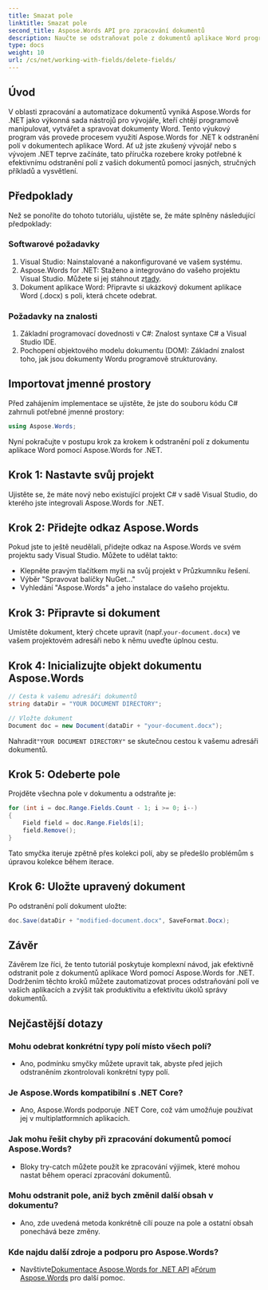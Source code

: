 ```yaml
---
title: Smazat pole
linktitle: Smazat pole
second_title: Aspose.Words API pro zpracování dokumentů
description: Naučte se odstraňovat pole z dokumentů aplikace Word programově pomocí Aspose.Words for .NET. Přehledný průvodce krok za krokem s příklady kódu.
type: docs
weight: 10
url: /cs/net/working-with-fields/delete-fields/
---
```


## Úvod

V oblasti zpracování a automatizace dokumentů vyniká Aspose.Words for .NET jako výkonná sada nástrojů pro vývojáře, kteří chtějí programově manipulovat, vytvářet a spravovat dokumenty Word. Tento výukový program vás provede procesem využití Aspose.Words for .NET k odstranění polí v dokumentech aplikace Word. Ať už jste zkušený vývojář nebo s vývojem .NET teprve začínáte, tato příručka rozebere kroky potřebné k efektivnímu odstranění polí z vašich dokumentů pomocí jasných, stručných příkladů a vysvětlení.

## Předpoklady

Než se ponoříte do tohoto tutoriálu, ujistěte se, že máte splněny následující předpoklady:

### Softwarové požadavky

1. Visual Studio: Nainstalované a nakonfigurované ve vašem systému.
2.  Aspose.Words for .NET: Staženo a integrováno do vašeho projektu Visual Studio. Můžete si jej stáhnout z[tady](https://releases.aspose.com/words/net/).
3. Dokument aplikace Word: Připravte si ukázkový dokument aplikace Word (.docx) s poli, která chcete odebrat.

### Požadavky na znalosti

1. Základní programovací dovednosti v C#: Znalost syntaxe C# a Visual Studio IDE.
2. Pochopení objektového modelu dokumentu (DOM): Základní znalost toho, jak jsou dokumenty Wordu programově strukturovány.

## Importovat jmenné prostory

Před zahájením implementace se ujistěte, že jste do souboru kódu C# zahrnuli potřebné jmenné prostory:

```csharp
using Aspose.Words;
```

Nyní pokračujte v postupu krok za krokem k odstranění polí z dokumentu aplikace Word pomocí Aspose.Words for .NET.

## Krok 1: Nastavte svůj projekt

Ujistěte se, že máte nový nebo existující projekt C# v sadě Visual Studio, do kterého jste integrovali Aspose.Words for .NET.

## Krok 2: Přidejte odkaz Aspose.Words

Pokud jste to ještě neudělali, přidejte odkaz na Aspose.Words ve svém projektu sady Visual Studio. Můžete to udělat takto:
   - Klepněte pravým tlačítkem myši na svůj projekt v Průzkumníku řešení.
   - Výběr "Spravovat balíčky NuGet..."
   - Vyhledání "Aspose.Words" a jeho instalace do vašeho projektu.

## Krok 3: Připravte si dokument

 Umístěte dokument, který chcete upravit (např.`your-document.docx`) ve vašem projektovém adresáři nebo k němu uveďte úplnou cestu.

## Krok 4: Inicializujte objekt dokumentu Aspose.Words

```csharp
// Cesta k vašemu adresáři dokumentů
string dataDir = "YOUR DOCUMENT DIRECTORY";

// Vložte dokument
Document doc = new Document(dataDir + "your-document.docx");
```

 Nahradit`"YOUR DOCUMENT DIRECTORY"` se skutečnou cestou k vašemu adresáři dokumentů.

## Krok 5: Odeberte pole

Projděte všechna pole v dokumentu a odstraňte je:

```csharp
for (int i = doc.Range.Fields.Count - 1; i >= 0; i--)
{
    Field field = doc.Range.Fields[i];
    field.Remove();
}
```

Tato smyčka iteruje zpětně přes kolekci polí, aby se předešlo problémům s úpravou kolekce během iterace.

## Krok 6: Uložte upravený dokument

Po odstranění polí dokument uložte:

```csharp
doc.Save(dataDir + "modified-document.docx", SaveFormat.Docx);
```

## Závěr

Závěrem lze říci, že tento tutoriál poskytuje komplexní návod, jak efektivně odstranit pole z dokumentů aplikace Word pomocí Aspose.Words for .NET. Dodržením těchto kroků můžete zautomatizovat proces odstraňování polí ve vašich aplikacích a zvýšit tak produktivitu a efektivitu úkolů správy dokumentů.

## Nejčastější dotazy

### Mohu odebrat konkrétní typy polí místo všech polí?
   - Ano, podmínku smyčky můžete upravit tak, abyste před jejich odstraněním zkontrolovali konkrétní typy polí.

### Je Aspose.Words kompatibilní s .NET Core?
   - Ano, Aspose.Words podporuje .NET Core, což vám umožňuje používat jej v multiplatformních aplikacích.

### Jak mohu řešit chyby při zpracování dokumentů pomocí Aspose.Words?
   - Bloky try-catch můžete použít ke zpracování výjimek, které mohou nastat během operací zpracování dokumentů.

### Mohu odstranit pole, aniž bych změnil další obsah v dokumentu?
   - Ano, zde uvedená metoda konkrétně cílí pouze na pole a ostatní obsah ponechává beze změny.

### Kde najdu další zdroje a podporu pro Aspose.Words?
   -  Navštivte[Dokumentace Aspose.Words for .NET API](https://reference.aspose.com/words/net/) a[Fórum Aspose.Words](https://forum.aspose.com/c/words/8) pro další pomoc.
